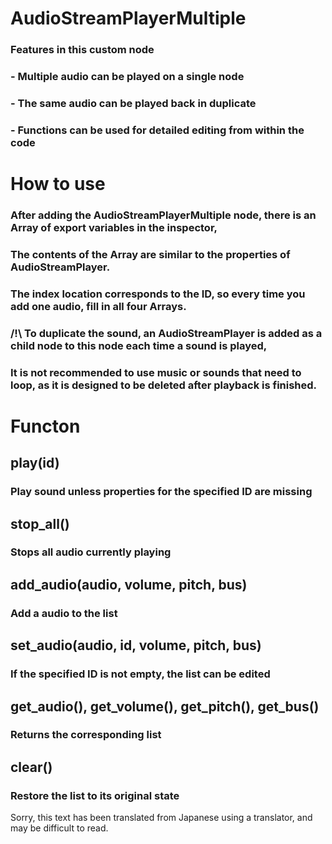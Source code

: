 # AudioStreamPlayerMultiple
### Features in this custom node
###  - Multiple audio can be played on a single node
###  - The same audio can be played back in duplicate
###  - Functions can be used for detailed editing from within the code

# How to use
### After adding the AudioStreamPlayerMultiple node, there is an Array of export variables in the inspector,
### The contents of the Array are similar to the properties of AudioStreamPlayer.

### The index location corresponds to the ID, so every time you add one audio, fill in all four Arrays.

### /!\ To duplicate the sound, an AudioStreamPlayer is added as a child node to this node each time a sound is played,
### It is not recommended to use music or sounds that need to loop, as it is designed to be deleted after playback is finished.

# Functon

## play(id)
### Play sound unless properties for the specified ID are missing

## stop_all()
### Stops all audio currently playing

## add_audio(audio, volume, pitch, bus)
### Add a audio to the list

## set_audio(audio, id, volume, pitch, bus)
### If the specified ID is not empty, the list can be edited

## get_audio(), get_volume(), get_pitch(), get_bus()
### Returns the corresponding list

## clear()
### Restore the list to its original state
 
 
 
Sorry, this text has been translated from Japanese using a translator, and may be difficult to read.
